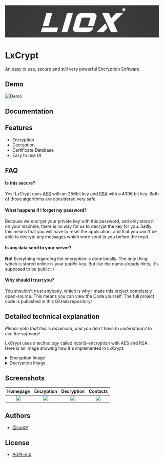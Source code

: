 ![Logo](https://raw.githubusercontent.com/LioXP/LioXP/main/img.png)

# LxCrypt

An easy to use, secure and still very powerful Encryption Software.

## Demo

![Demo](https://raw.githubusercontent.com/LioXP/LxCrypt/dev/img/demo.gif)

## Documentation

## Features

- Encryption
- Decryption
- Certificate Database
- Easy to use UI

## FAQ

#### Is this secure?

Yes! LxCrypt uses [AES](https://en.wikipedia.org/wiki/Advanced_Encryption_Standard) with an 256bit key and [RSA](<https://en.wikipedia.org/wiki/RSA_(cryptosystem)>) with a 4096 bit key. Both of those algorithms are considered very safe.

#### What happens if I forget my password?

Because we encrypt your private key with this password, and only store it on your machine, there is no way for us to decrypt the key for you.
Sadly this means that you will have to reset the application, and that you won't be able to decrypt any messages which were send to you before the reset.

#### Is any data send to your server?

**No!** Everything regarding the encryption is done locally. The only thing which is stored online is your _public_-key. But like the name already hints, it's supposed to be public :)

#### Why should I trust you?

You shouldn't trust anybody, which is why I made this project completely open-source. This means you can view the Code yourself. The full project code is published in this GitHub repository!

## Detailed technical explanation

_Please note that this is advanced, and you don't have to understand it to use the software!_

LxCrypt uses a technology called hybrid-encryption with AES and RSA.
Here is an image showing how it's implemented in LxCrypt.

<details>
<summary>Encryption Image</summary>

![Encryption](https://raw.githubusercontent.com/LioXP/LxCrypt/dev/img/LxCrypt-encryption.png)

</details>

<details>
<summary>Decryption Image</summary>

![Decryption](https://raw.githubusercontent.com/LioXP/LxCrypt/dev/img/LxCrypt-decryption.png)

</details>

## Screenshots

|             Homepage              |            Encryption             |            Decryption             |             Contacts              |
| :-------------------------------: | :-------------------------------: | :-------------------------------: | :-------------------------------: |
| ![](https://placehold.co/100x100) | ![](https://placehold.co/100x100) | ![](https://placehold.co/100x100) | ![](https://placehold.co/100x100) |

## Authors

- [@LioXP](https://github.com/LioXP)

## License

- [AGPL-3.0](https://choosealicense.com/licenses/agpl-3.0/)
